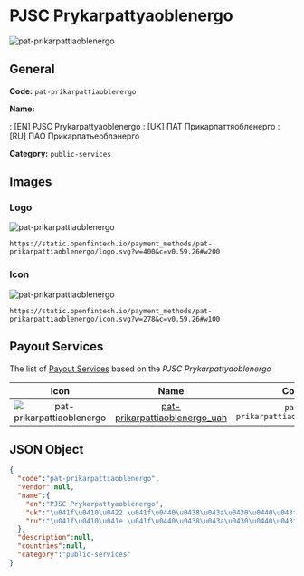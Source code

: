 
# PJSC Prykarpattyaoblenergo 
![pat-prikarpattiaoblenergo](https://static.openfintech.io/payment_methods/pat-prikarpattiaoblenergo/logo.svg?w=400&c=v0.59.26#w200)  

## General 
**Code:** `pat-prikarpattiaoblenergo` 
 
**Name:** 
 
:	[EN] PJSC Prykarpattyaoblenergo 
:	[UK] ПАТ Прикарпаттяобленерго 
:	[RU] ПАО Прикарпатьеоблэнерго 
 
**Category:** `public-services` 
 

## Images 

### Logo 
![pat-prikarpattiaoblenergo](https://static.openfintech.io/payment_methods/pat-prikarpattiaoblenergo/logo.svg?w=400&c=v0.59.26#w200)  

```
https://static.openfintech.io/payment_methods/pat-prikarpattiaoblenergo/logo.svg?w=400&c=v0.59.26#w200
```  

### Icon 
![pat-prikarpattiaoblenergo](https://static.openfintech.io/payment_methods/pat-prikarpattiaoblenergo/icon.svg?w=278&c=v0.59.26#w100)  

```
https://static.openfintech.io/payment_methods/pat-prikarpattiaoblenergo/icon.svg?w=278&c=v0.59.26#w100
```  

## Payout Services 
 
The list of [Payout Services](/payout-services/) based on the _PJSC Prykarpattyaoblenergo_ 

|Icon|Name|Code| 
|:---:|:---:|:---:| 
|![pat-prikarpattiaoblenergo](https://static.openfintech.io/payout_methods/pat-prikarpattiaoblenergo/icon.png?w=278&c=v0.59.26#w40) |[pat-prikarpattiaoblenergo_uah](/payout-services/pat-prikarpattiaoblenergo_uah/)|`pat-prikarpattiaoblenergo_uah`| 
 

## JSON Object 

```json
{
  "code":"pat-prikarpattiaoblenergo",
  "vendor":null,
  "name":{
    "en":"PJSC Prykarpattyaoblenergo",
    "uk":"\u041f\u0410\u0422 \u041f\u0440\u0438\u043a\u0430\u0440\u043f\u0430\u0442\u0442\u044f\u043e\u0431\u043b\u0435\u043d\u0435\u0440\u0433\u043e",
    "ru":"\u041f\u0410\u041e \u041f\u0440\u0438\u043a\u0430\u0440\u043f\u0430\u0442\u044c\u0435\u043e\u0431\u043b\u044d\u043d\u0435\u0440\u0433\u043e"
  },
  "description":null,
  "countries":null,
  "category":"public-services"
}
```  
